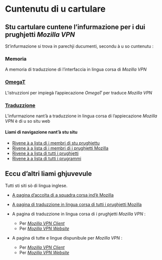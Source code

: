 # Cuntenutu di u cartulare

## Stu cartulare cuntene l’infurmazione per i dui prughjetti _Mozilla VPN_

St’infurmazione si trova in parechji ducumenti, secondu à u so cuntenutu :

### __Memoria__
A memoria di traduzzione di l’interfaccia in lingua corsa di _Mozilla VPN_

### [OmegaT](OmegaT.md)
L’istruzzioni per impiegà l’appiecazione _OmegaT_ per traduce _Mozilla VPN_

### [Traduzzione](Traduzzione.md)
L’infurmazione nant’à a traduzzione in lingua corsa di l’appiecazione _Mozilla VPN_ è di u so situ web

#### Liami di navigazione nant’à stu situ
- [Rivene à a lista di i membri di stu prughjettu](./)
- [Rivene à a lista di i membri di i prughjetti Mozilla](../)
- [Rivene à a lista di tutti i prughjetti](../../)
- [Rivene à a lista di tutti i prugrammi](../../../../../#readme)

## Eccu d’altri liami ghjuvevule
Tutti sti siti sò di lingua inglese.

- [A pagina d’accolta di a squadra corsa ind’è Mozilla](https://pontoon.mozilla.org/co/info/)

- [A pagina di traduzzione in lingua corsa di tutti i prughjetti Mozilla](https://pontoon.mozilla.org/co/)

- A pagina di traduzzione in lingua corsa di i prughjetti _Mozilla VPN_ :
  - Per [_Mozilla VPN Client_](https://pontoon.mozilla.org/co/mozilla-vpn-client/)
  - Per [_Mozilla VPN Website_](https://pontoon.mozilla.org/co/mozilla-vpn-website/)

- A pagina di tutte e lingue dispunibule per _Mozilla VPN_ :
  - Per [_Mozilla VPN Client_](https://pontoon.mozilla.org/projects/mozilla-vpn-client/)
  - Per [_Mozilla VPN Website_](https://pontoon.mozilla.org/projects/mozilla-vpn-website/)
